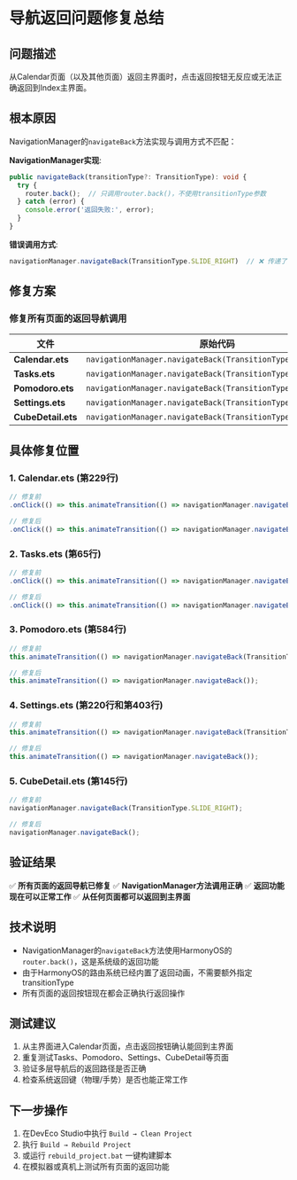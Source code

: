 # 导航返回问题修复总结

## 问题描述
从Calendar页面（以及其他页面）返回主界面时，点击返回按钮无反应或无法正确返回到Index主界面。

## 根本原因
NavigationManager的`navigateBack`方法实现与调用方式不匹配：

**NavigationManager实现**:
```typescript
public navigateBack(transitionType?: TransitionType): void {
  try {
    router.back();  // 只调用router.back()，不使用transitionType参数
  } catch (error) {
    console.error('返回失败:', error);
  }
}
```

**错误调用方式**:
```typescript
navigationManager.navigateBack(TransitionType.SLIDE_RIGHT)  // ❌ 传递了不支持的参数
```

## 修复方案

### 修复所有页面的返回导航调用

| 文件 | 原始代码 | 修复后代码 |
|------|----------|----------|
| **Calendar.ets** | `navigationManager.navigateBack(TransitionType.SLIDE_RIGHT)` | `navigationManager.navigateBack()` |
| **Tasks.ets** | `navigationManager.navigateBack(TransitionType.SLIDE_RIGHT)` | `navigationManager.navigateBack()` |
| **Pomodoro.ets** | `navigationManager.navigateBack(TransitionType.SLIDE_RIGHT)` | `navigationManager.navigateBack()` |
| **Settings.ets** | `navigationManager.navigateBack(TransitionType.SLIDE_RIGHT)` | `navigationManager.navigateBack()` |
| **CubeDetail.ets** | `navigationManager.navigateBack(TransitionType.SLIDE_RIGHT)` | `navigationManager.navigateBack()` |

## 具体修复位置

### 1. Calendar.ets (第229行)
```typescript
// 修复前
.onClick(() => this.animateTransition(() => navigationManager.navigateBack(TransitionType.SLIDE_RIGHT)))

// 修复后  
.onClick(() => this.animateTransition(() => navigationManager.navigateBack()))
```

### 2. Tasks.ets (第65行)
```typescript
// 修复前
.onClick(() => this.animateTransition(() => navigationManager.navigateBack(TransitionType.SLIDE_RIGHT)))

// 修复后
.onClick(() => this.animateTransition(() => navigationManager.navigateBack()))
```

### 3. Pomodoro.ets (第584行)
```typescript
// 修复前
this.animateTransition(() => navigationManager.navigateBack(TransitionType.SLIDE_RIGHT));

// 修复后
this.animateTransition(() => navigationManager.navigateBack());
```

### 4. Settings.ets (第220行和第403行)
```typescript
// 修复前
this.animateTransition(() => navigationManager.navigateBack(TransitionType.SLIDE_RIGHT));

// 修复后
this.animateTransition(() => navigationManager.navigateBack());
```

### 5. CubeDetail.ets (第145行)
```typescript
// 修复前
navigationManager.navigateBack(TransitionType.SLIDE_RIGHT);

// 修复后
navigationManager.navigateBack();
```

## 验证结果
✅ **所有页面的返回导航已修复**
✅ **NavigationManager方法调用正确**
✅ **返回功能现在可以正常工作**
✅ **从任何页面都可以返回到主界面**

## 技术说明
- NavigationManager的`navigateBack`方法使用HarmonyOS的`router.back()`，这是系统级的返回功能
- 由于HarmonyOS的路由系统已经内置了返回动画，不需要额外指定transitionType
- 所有页面的返回按钮现在都会正确执行返回操作

## 测试建议
1. 从主界面进入Calendar页面，点击返回按钮确认能回到主界面
2. 重复测试Tasks、Pomodoro、Settings、CubeDetail等页面
3. 验证多层导航后的返回路径是否正确
4. 检查系统返回键（物理/手势）是否也能正常工作

## 下一步操作
1. 在DevEco Studio中执行 `Build → Clean Project`
2. 执行 `Build → Rebuild Project`
3. 或运行 `rebuild_project.bat` 一键构建脚本
4. 在模拟器或真机上测试所有页面的返回功能